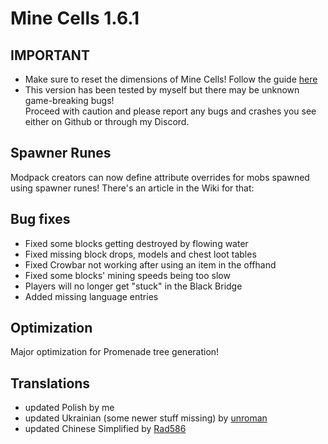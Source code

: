 # Mine Cells 1.6.1

## **IMPORTANT**

- Make sure to reset the dimensions of Mine Cells! Follow the guide [here](https://mim1q.dev/minecells/updating/)
- This version has been tested by myself but there may be unknown game-breaking bugs!  
  Proceed with caution and please report any bugs and crashes you see either on Github or through my Discord.

## Spawner Runes

Modpack creators can now define attribute overrides for mobs spawned using spawner runes!
There's an article in the Wiki for that:

## Bug fixes

- Fixed some blocks getting destroyed by flowing water
- Fixed missing block drops, models and chest loot tables
- Fixed Crowbar not working after using an item in the offhand
- Fixed some blocks' mining speeds being too slow
- Players will no longer get "stuck" in the Black Bridge
- Added missing language entries

## Optimization

Major optimization for Promenade tree generation!

## Translations

- updated Polish by me
- updated Ukrainian (some newer stuff missing) by [unroman](https://github.com/unroman)
- updated Chinese Simplified by [Rad586](https://github.com/Rad586)